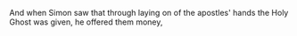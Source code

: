 And when Simon saw that through laying on of the apostles' hands the Holy Ghost was given, he offered them money,
